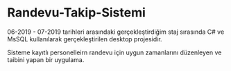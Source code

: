 # Randevu-Takip-Sistemi

06-2019 - 07-2019 tarihleri arasındaki gerçekleştirdiğim staj sırasında C# ve MsSQL kullanılarak gerçekleştirilen desktop projesidir.

Sisteme kayıtlı personelleirn randevu için uygun zamanlarını düzenleyen ve taibini yapan bir uygulama.
